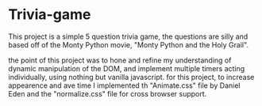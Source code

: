 # Trivia-game
This project is a simple 5 question trivia game, the questions are silly and based off of the Monty Python movie, "Monty Python and the Holy Grail". 

the point of this project was to hone and refine my understanding of dynamic manipulation of the DOM, and implement multiple timers acting individually, using nothing but vanilla javascript. for this project, to increase appearence and ave time I implemented th "Animate.css" file by Daniel Eden and the "normalize.css" file for cross browser support.

